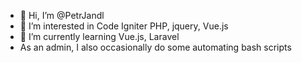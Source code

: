 - 👋 Hi, I’m @PetrJandl
- 👀 I’m interested in Code Igniter PHP, jquery, Vue.js
- 🌱 I’m currently learning Vue.js, Laravel
- As an admin, I also occasionally do some automating bash scripts

<!---
PetrJandl/PetrJandl is a ✨ special ✨ repository because its `README.md` (this file) appears on your GitHub profile.
You can click the Preview link to take a look at your changes.
--->
